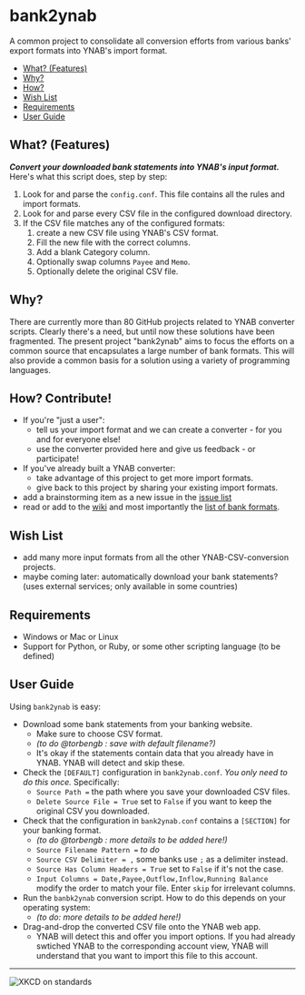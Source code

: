 # bank2ynab
A common project to consolidate all conversion efforts from various banks' export formats into YNAB's import format.

- [What? (Features)](#what)
- [Why?](#why)
- [How?](#how)
- [Wish List](#wishlist)
- [Requirements](#requirements)
- [User Guide](#userguide)

## <a name="what"></a>What? (Features)

***Convert your downloaded bank statements into YNAB's input format.*** Here's what this script does, step by step:

1. Look for and parse the `config.conf`. This file contains all the rules and import formats.
1. Look for and parse every CSV file in the configured download directory.
1. If the CSV file matches any of the configured formats: 
   1. create a new CSV file using YNAB's CSV format. 
   1. Fill the new file with the correct columns.
   1. Add a blank Category column.
   1. Optionally swap columns `Payee` and `Memo`.
   1. Optionally delete the original CSV file.

## <a name="why"></a>Why?

There are currently more than 80 GitHub projects related to YNAB converter scripts. Clearly there's a need, but until now these solutions have been fragmented. The present project "bank2ynab" aims to focus the efforts on a common source that encapsulates a large number of bank formats. This will also provide a common basis for a solution using a variety of programming languages.

## <a name="how"></a>How? Contribute!

- If you're "just a user":
  - tell us your import format and we can create a converter - for you and for everyone else!
  - use the converter provided here and give us feedback - or participate!
- If you've already built a YNAB converter:
  - take advantage of this project to get more import formats.
  - give back to this project by sharing your existing import formats.
- add a brainstorming item as a new issue in the [issue list](https://github.com/torbengb/bank2ynab/issues)
- read or add to the [wiki](https://github.com/torbengb/bank2ynab/wiki) and most importantly the [list of bank formats](https://github.com/torbengb/bank2ynab/wiki/ImportFormats).

## <a name="wishlist"></a>Wish List

- add many more input formats from all the other YNAB-CSV-conversion projects.
- maybe coming later: automatically download your bank statements? (uses external services; only available in some countries)

## <a name="requirements"></a>Requirements

- Windows or Mac or Linux
- Support for Python, or Ruby, or some other scripting language (to be defined)

## <a name="userguide"></a>User Guide

Using `bank2ynab` is easy:

- Download some bank statements from your banking website.
  - Make sure to choose CSV format.
  - *(to do @torbengb : save with default filename?)*
  - It's okay if the statements contain data that you already have in YNAB. YNAB will detect and skip these.
- Check the `[DEFAULT]` configuration in `bank2ynab.conf`. *You only need to do this once.* Specifically:
  - `Source Path =` the path where you save your downloaded CSV files.
  - `Delete Source File = True` set to `False` if you want to keep the original CSV you downloaded.
- Check that the configuration in `bank2ynab.conf` contains a `[SECTION]` for your banking format.
  - *(to do @torbengb : more details to be added here!)*
  - `Source Filename Pattern =` *to do*
  - `Source CSV Delimiter = ,` some banks use `;` as a delimiter instead.
  - `Source Has Column Headers = True` set to `False` if it's not the case.
  - `Input Columns = Date,Payee,Outflow,Inflow,Running Balance` modify the order to match your file. Enter `skip` for irrelevant columns.
- Run the `banbk2ynab` conversion script. How to do this depends on your operating system:
  - *(to do: more details to be added here!)*
- Drag-and-drop the converted CSV file onto the YNAB web app. 
  - YNAB will detect this and offer you import options. If you had already swtiched YNAB to the corresponding account view, YNAB will understand that you want to import this file to this account.

----

![XKCD on standards](https://imgs.xkcd.com/comics/standards.png)


